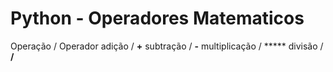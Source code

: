# Python - Operadores Matematicos

Operação / Operador
adição /	**+**
subtração	/ **-**
multiplicação /	*****
divisão	/ **/**
